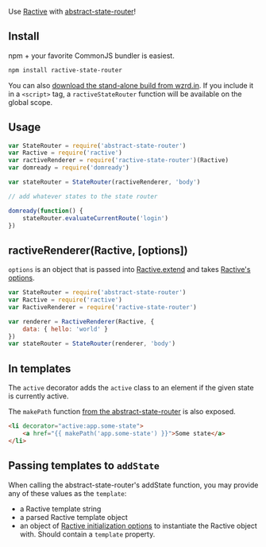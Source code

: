 Use [Ractive](http://www.ractivejs.org/) with [abstract-state-router](https://github.com/TehShrike/abstract-state-router)!

## Install

npm + your favorite CommonJS bundler is easiest.

```sh
npm install ractive-state-router
```

You can also [download the stand-alone build from wzrd.in](https://wzrd.in/standalone/ractive-state-router@latest).  If you include it in a `<script>` tag, a `ractiveStateRouter` function will be available on the global scope.

## Usage

```js
var StateRouter = require('abstract-state-router')
var Ractive = require('ractive')
var ractiveRenderer = require('ractive-state-router')(Ractive)
var domready = require('domready')

var stateRouter = StateRouter(ractiveRenderer, 'body')

// add whatever states to the state router

domready(function() {
	stateRouter.evaluateCurrentRoute('login')
})
```

## ractiveRenderer(Ractive, [options])

`options` is an object that is passed into [Ractive.extend](http://docs.ractivejs.org/latest/ractive-extend) and takes [Ractive's options](http://docs.ractivejs.org/latest/options).

```js
var StateRouter = require('abstract-state-router')
var Ractive = require('ractive')
var RactiveRenderer = require('ractive-state-router')

var renderer = RactiveRenderer(Ractive, {
	data: { hello: 'world' }
})
var stateRouter = StateRouter(renderer, 'body')
```

## In templates

The `active` decorator adds the `active` class to an element if the given state is currently active.

The `makePath` function [from the abstract-state-router](https://github.com/TehShrike/abstract-state-router#stateroutermakepathstatename-stateparameters-options) is also exposed.

```html
<li decorator="active:app.some-state">
	<a href="{{ makePath('app.some-state') }}">Some state</a>
</li>
```

## Passing templates to `addState`

When calling the abstract-state-router's addState function, you may provide any of these values as the `template`:

- a Ractive template string
- a parsed Ractive template object
- an object of [Ractive initialization options](http://docs.ractivejs.org/latest/options) to instantiate the Ractive object with.  Should contain a `template` property.
